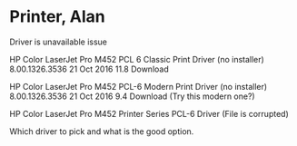 # Printer, Alan

Driver is unavailable issue

HP Color LaserJet Pro M452 PCL 6 Classic Print Driver (no installer)	8.00.1326.3536
21 Oct 2016	11.8	 	Download

HP Color LaserJet Pro M452 PCL-6 Modern Print Driver (no installer)	8.00.1326.3536
21 Oct 2016	9.4	 	Download (Try this modern one?)


HP Color LaserJet Pro M452 Printer Series PCL-6 Driver (File is corrupted)

Which driver to pick and what is the good option.
